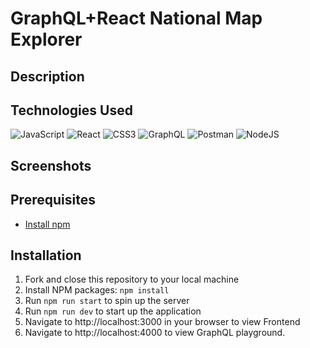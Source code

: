 # GraphQL+React National Map Explorer

## Description

## Technologies Used

![JavaScript](https://img.shields.io/badge/javascript-%23323330.svg?style=for-the-badge&logo=javascript&logoColor=%23F7DF1E)
![React](https://img.shields.io/badge/react-%2320232a.svg?style=for-the-badge&logo=react&logoColor=%2361DAFB)
![CSS3](https://img.shields.io/badge/css3-%231572B6.svg?style=for-the-badge&logo=css3&logoColor=white)
![GraphQL](https://img.shields.io/badge/Graphql-%23026AA7.svg?style=for-the-badge&logo=Graphql&logoColor=white)
![Postman](https://img.shields.io/badge/Postman-FF6C37?style=for-the-badge&logo=postman&logoColor=white)
![NodeJS](https://img.shields.io/badge/NodeJS-FF6C37?style=for-the-badge&logo=nodejs&logoColor=white)

## Screenshots

## Prerequisites

- [Install npm](https://docs.npmjs.com/downloading-and-installing-node-js-and-npm)

## Installation

1. Fork and close this repository to your local machine
2. Install NPM packages: `npm install`
3. Run `npm run start` to spin up the server
4. Run `npm run dev` to start up the application
5. Navigate to http://localhost:3000 in your browser to view Frontend
6. Navigate to http://localhost:4000 to view GraphQL playground.
